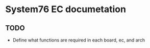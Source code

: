 # System76 EC documetation

## TODO

- Define what functions are required in each board, ec, and arch
